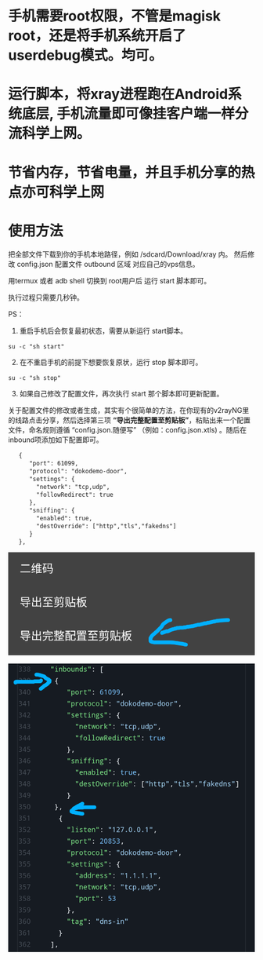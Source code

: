 # 手机需要root权限，不管是magisk root，还是将手机系统开启了userdebug模式。均可。
# 运行脚本，将xray进程跑在Android系统底层, 手机流量即可像挂客户端一样分流科学上网。
# 节省内存，节省电量，并且手机分享的热点亦可科学上网


# 使用方法
把全部文件下载到你的手机本地路径，例如 /sdcard/Download/xray 内。
然后修改 config.json 配置文件 outbound 区域 对应自己的vps信息。

用termux 或者 adb shell  切换到 root用户后 运行 start 脚本即可。

执行过程只需要几秒钟。

PS：

1. 重启手机后会恢复最初状态，需要从新运行 start脚本。
```
su -c "sh start"
```

2. 在不重启手机的前提下想要恢复原状，运行 stop 脚本即可。
```
su -c "sh stop"
```

3. 如果自己修改了配置文件，再次执行 start 那个脚本即可更新配置。



关于配置文件的修改或者生成，其实有个很简单的方法，在你现有的v2rayNG里的线路点击分享，然后选择第三项 **“导出完整配置至剪贴板”**，粘贴出来一个配置文件，命名规则遵循 “config.json.随便写” （例如：config.json.xtls) 。随后在inbound项添加如下配置即可。

```
   {
      "port": 61099,
      "protocol": "dokodemo-door",
      "settings": {
        "network": "tcp,udp",
        "followRedirect": true
      },
      "sniffing": {
        "enabled": true,
        "destOverride": ["http","tls","fakedns"]
      }
   }, 
```

![选择导出完整配置](https://github.com/aresbigboy/download/blob/master/Screenshot_20220319-214300-787~2.png)

![添加箭头之间内容](https://github.com/aresbigboy/download/blob/master/Screenshot_20220319-214154-552~2.png)
